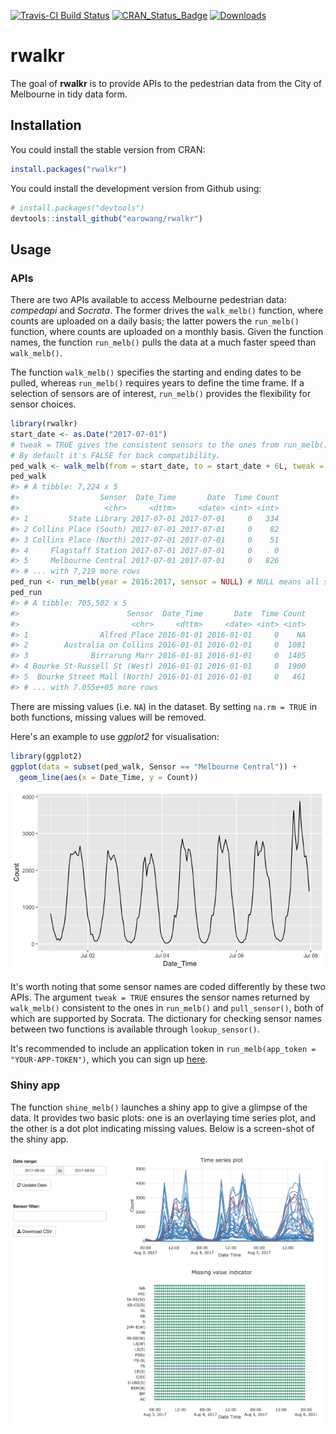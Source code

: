 
<!-- README.md is generated from README.Rmd. Please edit that file -->
[![Travis-CI Build Status](https://travis-ci.org/earowang/rwalkr.svg?branch=master)](https://travis-ci.org/earowang/rwalkr) [![CRAN\_Status\_Badge](http://www.r-pkg.org/badges/version/rwalkr)](https://cran.r-project.org/package=rwalkr) [![Downloads](http://cranlogs.r-pkg.org/badges/rwalkr?color=brightgreen)](https://cran.r-project.org/package=rwalkr)

rwalkr
======

The goal of **rwalkr** is to provide APIs to the pedestrian data from the City of Melbourne in tidy data form.

Installation
------------

You could install the stable version from CRAN:

``` r
install.packages("rwalkr")
```

You could install the development version from Github using:

``` r
# install.packages("devtools")
devtools::install_github("earowang/rwalkr")
```

Usage
-----

### APIs

There are two APIs available to access Melbourne pedestrian data: *compedapi* and *Socrata*. The former drives the `walk_melb()` function, where counts are uploaded on a daily basis; the latter powers the `run_melb()` function, where counts are uploaded on a monthly basis. Given the function names, the function `run_melb()` pulls the data at a much faster speed than `walk_melb()`.

The function `walk_melb()` specifies the starting and ending dates to be pulled, whereas `run_melb()` requires years to define the time frame. If a selection of sensors are of interest, `run_melb()` provides the flexibility for sensor choices.

``` r
library(rwalkr)
start_date <- as.Date("2017-07-01")
# tweak = TRUE gives the consistent sensors to the ones from run_melb().
# By default it's FALSE for back compatibility.
ped_walk <- walk_melb(from = start_date, to = start_date + 6L, tweak = TRUE)
ped_walk
#> # A tibble: 7,224 x 5
#>                  Sensor  Date_Time       Date  Time Count
#>                   <chr>     <dttm>     <date> <int> <int>
#> 1         State Library 2017-07-01 2017-07-01     0   334
#> 2 Collins Place (South) 2017-07-01 2017-07-01     0    82
#> 3 Collins Place (North) 2017-07-01 2017-07-01     0    51
#> 4     Flagstaff Station 2017-07-01 2017-07-01     0     0
#> 5     Melbourne Central 2017-07-01 2017-07-01     0   826
#> # ... with 7,219 more rows
ped_run <- run_melb(year = 2016:2017, sensor = NULL) # NULL means all sensors
ped_run
#> # A tibble: 705,502 x 5
#>                        Sensor  Date_Time       Date  Time Count
#>                         <chr>     <dttm>     <date> <int> <int>
#> 1                Alfred Place 2016-01-01 2016-01-01     0    NA
#> 2        Australia on Collins 2016-01-01 2016-01-01     0  1081
#> 3              Birrarung Marr 2016-01-01 2016-01-01     0  1405
#> 4 Bourke St-Russell St (West) 2016-01-01 2016-01-01     0  1900
#> 5  Bourke Street Mall (North) 2016-01-01 2016-01-01     0   461
#> # ... with 7.055e+05 more rows
```

There are missing values (i.e. `NA`) in the dataset. By setting `na.rm = TRUE` in both functions, missing values will be removed.

Here's an example to use *ggplot2* for visualisation:

``` r
library(ggplot2)
ggplot(data = subset(ped_walk, Sensor == "Melbourne Central")) +
  geom_line(aes(x = Date_Time, y = Count))
```

![](man/figure/plot-1.png)

It's worth noting that some sensor names are coded differently by these two APIs. The argument `tweak = TRUE` ensures the sensor names returned by `walk_melb()` consistent to the ones in `run_melb()` and `pull_sensor()`, both of which are supported by Socrata. The dictionary for checking sensor names between two functions is available through `lookup_sensor()`.

It's recommended to include an application token in `run_melb(app_token = "YOUR-APP-TOKEN")`, which you can sign up [here](https://data.melbourne.vic.gov.au/profile/app_tokens).

### Shiny app

The function `shine_melb()` launches a shiny app to give a glimpse of the data. It provides two basic plots: one is an overlaying time series plot, and the other is a dot plot indicating missing values. Below is a screen-shot of the shiny app.

![](man/figure/shiny.png)
